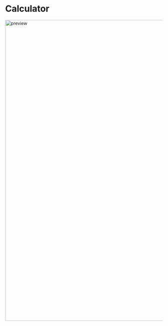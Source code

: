 # Calculator

<img width="960" alt="preview" src="https://github.com/user-attachments/assets/00b50792-9300-481c-8a1f-42a1ae009def" />
